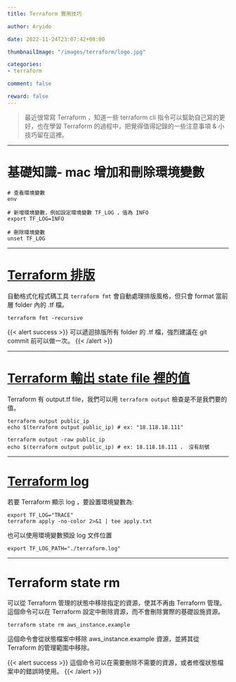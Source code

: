 ```yaml
---
title: Terraform 實用技巧

author: Aryido

date: 2022-11-24T23:07:42+08:00

thumbnailImage: "/images/terraform/logo.jpg"

categories:
- terraform

comment: false

reward: false
---
```

<!--BODY-->
> 最近很常寫 Terraform ，知道一些 terraform cli 指令可以幫助自己寫的更好，也在學習 Terraform 的過程中，把覺得值得記錄的一些注意事項 & 小技巧留在這裡。

<!--more-->

---

# 基礎知識- mac 增加和刪除環境變數
```shell
# 查看環境變數
env

# 新增環境變數，例如設定環境變數 TF_LOG ，值為 INFO
export TF_LOG=INFO

# 刪除環境變數
unset TF_LOG
```


---
# [Terraform 排版](https://developer.hashicorp.com/terraform/cli/commands/fmt)
自動格式化程式碼工具 ```terraform fmt``` 會自動處理排版風格，但只會 format 當前層 folder 內的 .tf 檔。

```shell
terraform fmt -recursive
```

{{< alert success >}}
可以遞迴排版所有 folder 的 .tf 檔，強烈建議在 git commit 前可以做一次。
{{< /alert >}}

---
# [Terraform 輸出  state file 裡的值](https://developer.hashicorp.com/terraform/cli/commands/output)
Terraform 有 output.tf file，我們可以用
```terraform output``` 檢查是不是我們要的值。

```shell
terraform output public_ip
echo $(terraform output public_ip) # ex: "18.118.18.111"

terraform output -raw public_ip
echo $(terraform output public_ip) # ex: 18.118.18.111 ， 沒有刮號

```

---

# [Terraform log](https://support.hashicorp.com/hc/en-us/articles/360001113727-Enabling-trace-level-logs-in-Terraform-CLI-Cloud-or-Enterprise)
若要 Terraform 顯示 log ，要設置環境變數為:
```shell
export TF_LOG="TRACE"
terraform apply -no-color 2>&1 | tee apply.txt
```

也可以使用環境變數預設 log 文件位置
```shell
export TF_LOG_PATH="./terraform.log"
```
---

# Terraform state rm
可以從 Terraform 管理的狀態中移除指定的資源，使其不再由 Terraform 管理。這個命令可以在 Terraform 設定中刪除資源，而不會刪除實際的基礎設施資源。

```shell
terraform state rm aws_instance.example
```

這個命令會從狀態檔案中移除 aws_instance.example 資源，並將其從 Terraform 的管理範圍中移除。

{{< alert success >}}
這個命令可以在需要刪除不需要的資源，或者修復狀態檔案中的錯誤時使用。
{{< /alert >}}
